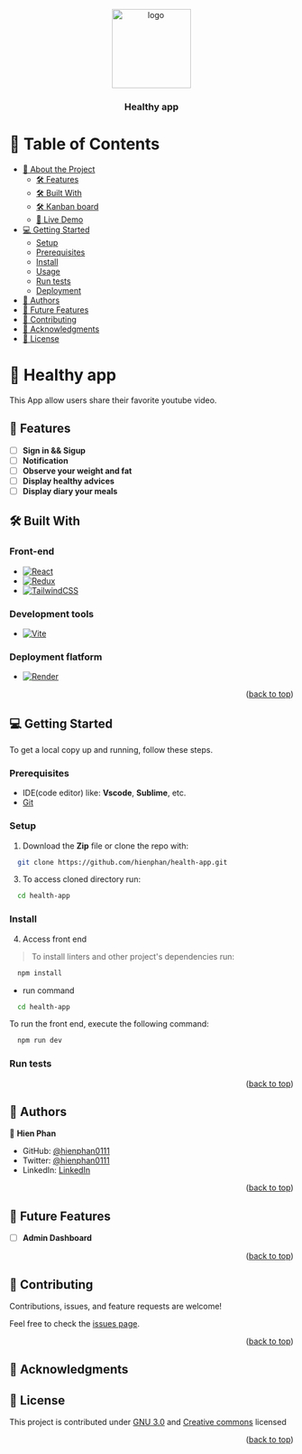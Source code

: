 <a name="readme-top"></a>

<div align="center">

  <img src="./ys-logo-nobg.png" alt="logo" width="140"  height="auto" />
  <br/>

  <h3><b>Healthy app</b></h3>

</div>

<!-- TABLE OF CONTENTS -->

# 📗 Table of Contents

- [📖 About the Project](#about-project)
  - [🛠 Features](#features)
  - [🛠 Built With](#built-with)
  - [🛠 Kanban board](#kanban-board)
  - [🚀 Live Demo](#live-demo)
- [💻 Getting Started](#getting-started)
  - [Setup](#setup)
  - [Prerequisites](#prerequisites)
  - [Install](#install)
  - [Usage](#usage)
  - [Run tests](#run-tests)
  - [Deployment](#triangular_flag_on_post-deployment)
- [👥 Authors](#authors)
- [🔭 Future Features](#🔭-future-features)
- [🤝 Contributing](#🤝-contributing)
- [🙏 Acknowledgments](#🙏-acknowledgments)
- [📝 License](#📝-license)


<!-- PROJECT DESCRIPTION -->

# 📖 Healthy app <a name="about-project"></a>

This App allow users share their favorite youtube video.

## 🔭 Features <a name="features"></a>
- [ ] **Sign in && Sigup**
- [ ] **Notification**
- [ ] **Observe your weight and fat**
- [ ] **Display healthy advices**
- [ ] **Display diary your meals**

## 🛠 Built With <a name="built-with"></a>

### Front-end

* [![React][React.js]][React-url]
* [![Redux][redux.js]][Redux-url]
* [![TailwindCSS][TailwindCSS]][tailwind-url]

### Development tools

* [![Vite][Vite]][vite-url]

### Deployment flatform

* [![Render][Render]][render-url]

<p align="right">(<a href="#readme-top">back to top</a>)</p>


<!-- GETTING STARTED -->

## 💻 Getting Started <a name="getting-started"></a>

To get a local copy up and running, follow these steps.

### Prerequisites

- IDE(code editor) like: **Vscode**, **Sublime**, etc. 
- [Git](https://www.linode.com/docs/guides/how-to-install-git-on-linux-mac-and-windows/)

### Setup

1. Download the **Zip** file or clone the repo with:
```bash
  git clone https://github.com/hienphan/health-app.git
```
3. To access cloned directory run:
```bash
  cd health-app
```

### Install

4. Access front end
> To install linters and other project's dependencies run:
```bash
  npm install
```

- run command 
```bash
  cd health-app
```

To run the front end, execute the following command:

```bash
  npm run dev
```

<!-- 
- Run
```bash
bundle install
```

- Run command below to create client_id and secret on your local database
```bash
rails console
```
- Then create an OAuth application using this command :
```bash
oauth = Doorkeeper::Application.create(name: "Web client", redirect_uri: "", scopes: "")
```
- You can change the name to any name you want, and leave redirect_uri and scopes blank.

- Then run below command to get client_id
```bash
oauth.uid
```

- Get client_secret by below command
```bash
oauth.secret
```

- Finnaly, create .env file in the root folder with content:
```bash
VITE_CLIENT_ID=client_id
VITE_CLIENT_SECRET=client_secret
```
replace client_id and client_secret with info that you got above

- To use admin features, you can create an account on front end then run `rails console`
- Find the user that you just created and set isAdmin to true, example:
```bash
user = User.find_by(email: "email@email.com")
user.isAdmin = true
user.save
```
- Comeback your front end and login again
- The Admin features should appear on your side bar.

### Usage

-->

<!--
Example command:

```sh
  rails server
```
--->

### Run tests

<!-- To run tests, run the following command:


navigate to client folder:

```sh
  npm run test
```
- -->

<p align="right">(<a href="#readme-top">back to top</a>)</p>

<!-- AUTHORS -->

## 👥 Authors <a name="authors"></a>

👤 **Hien Phan**
- GitHub: [@hienphan0111](https://github.com/hienphan0111)
- Twitter: [@hienphan0111](https://twitter.com/twitterhandle)
- LinkedIn: [LinkedIn](https://www.linkedin.com/in/hien-phan-61097b256/)

<p align="right">(<a href="#readme-top">back to top</a>)</p>

<!-- FUTURE FEATURES -->

## 🔭 Future Features <a name="future-features"></a>

- [ ] **Admin Dashboard**


<p align="right">(<a href="#readme-top">back to top</a>)</p>

<!-- CONTRIBUTING -->

## 🤝 Contributing <a name="contributing"></a>

Contributions, issues, and feature requests are welcome!

Feel free to check the [issues page](../../issues/).

<p align="right">(<a href="#readme-top">back to top</a>)</p>

<!-- ACKNOWLEDGEMENTS -->

## 🙏 Acknowledgments <a name="acknowledgements"></a>

<!-- FAQ (optional) -->

## 📝 License <a name="license"></a>

This project is contributed under [GNU 3.0](./LICENSE.md) and [Creative commons](https://creativecommons.org/licenses/by-nc/4.0/) licensed


<p align="right">(<a href="#readme-top">back to top</a>)</p>

<!-- MARKDOWN LINKS & IMAGES -->
<!-- https://www.markdownguide.org/basic-syntax/#reference-style-links -->
[React.js]: https://img.shields.io/badge/React-20232A?style=for-the-badge&logo=react&logoColor=61DAFB
[React-url]: https://reactjs.org/
[Redux.js]: https://img.shields.io/badge/-Redux-20232A?style=for-the-badge&logo=redux&logoColor=violet
[Redux-url]: http://redux.js.org
[TailwindCSS]: https://img.shields.io/badge/Tailwind_CSS-38B2AC?style=for-the-badge&logo=tailwind-css&logoColor=white
[Tailwind-url]: http://tailwind.org
[Render]: https://img.shields.io/badge/Render-46E3B7?style=for-the-badge&logo=render&logoColor=white
[Render-url]: http://render.com
[MongoDB]: https://img.shields.io/badge/MongoDB-4EA94B?style=for-the-badge&logo=mongodb&logoColor=white
[Mongo-url]: http://mongodb.org
[Docker]: https://img.shields.io/badge/Docker-2CA5E0?style=for-the-badge&logo=docker&logoColor=white
[Docker-url]: http://docker.com
[JWT]: https://img.shields.io/badge/JWT-000000?style=for-the-badge&logo=JSON%20web%20tokens&logoColor=white
[JWT-url]: http://jwt.com
[NodeJS]: https://img.shields.io/badge/Node.js-339933?style=for-the-badge&logo=nodedotjs&logoColor=white
[Nodejs-url]: http://nodejs.org
[ExpressJS]: https://img.shields.io/badge/Express.js-000000?style=for-the-badge&logo=express&logoColor=white
[Express-url]: http://expressjs.org
[PostMan]: https://img.shields.io/badge/Postman-FF6C37?style=for-the-badge&logo=Postman&logoColor=white
[Postman-url]: http://postman.org
[Socketio]: https://img.shields.io/badge/Socket.io-010101?&style=for-the-badge&logo=Socket.io&logoColor=white
[Socketio-url]: http://socket.io
[Vite]: https://img.shields.io/badge/Vite-B73BFE?style=for-the-badge&logo=vite&logoColor=FFD62E
[Vite-url]: http://vite.org